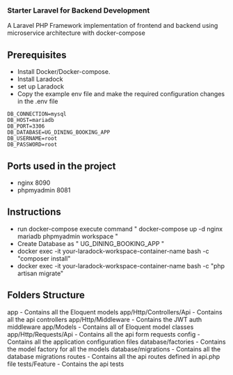 ### Starter Laravel for Backend Development 

A Laravel PHP Framework implementation of frontend and backend using microservice architecture with docker-compose

## Prerequisites 

* Install Docker/Docker-compose.
* Install Laradock
* set up Laradock 
* Copy the example env file and make the required configuration changes in the .env file
```
DB_CONNECTION=mysql
DB_HOST=mariadb
DB_PORT=3306
DB_DATABASE=UG_DINING_BOOKING_APP
DB_USERNAME=root
DB_PASSWORD=root
```

## Ports used in the project

* nginx	  8090
* phpmyadmin	8081

## Instructions

* run docker-compose execute command " docker-compose up -d nginx mariadb phpmyadmin workspace "
* Create Database as " UG_DINING_BOOKING_APP "
* docker exec -it your-laradock-workspace-container-name bash -c "composer install"
* docker exec -it your-laradock-workspace-container-name bash -c "php artisan migrate"
  
## Folders Structure
app - Contains all the Eloquent models
app/Http/Controllers/Api - Contains all the api controllers
app/Http/Middleware - Contains the JWT auth middleware
app/Models - Contains all of Eloquent model classes 
app/Http/Requests/Api - Contains all the api form requests
config - Contains all the application configuration files
database/factories - Contains the model factory for all the models
database/migrations - Contains all the database migrations
routes - Contains all the api routes defined in api.php file
tests/Feature - Contains the api tests



